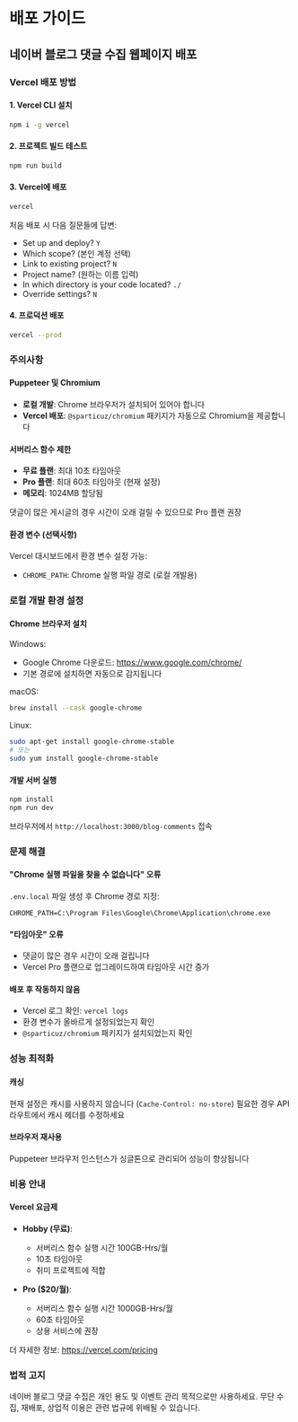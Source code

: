 # 배포 가이드

## 네이버 블로그 댓글 수집 웹페이지 배포

### Vercel 배포 방법

#### 1. Vercel CLI 설치
```bash
npm i -g vercel
```

#### 2. 프로젝트 빌드 테스트
```bash
npm run build
```

#### 3. Vercel에 배포
```bash
vercel
```

처음 배포 시 다음 질문들에 답변:
- Set up and deploy? `Y`
- Which scope? (본인 계정 선택)
- Link to existing project? `N`
- Project name? (원하는 이름 입력)
- In which directory is your code located? `./`
- Override settings? `N`

#### 4. 프로덕션 배포
```bash
vercel --prod
```

### 주의사항

#### Puppeteer 및 Chromium
- **로컬 개발**: Chrome 브라우저가 설치되어 있어야 합니다
- **Vercel 배포**: `@sparticuz/chromium` 패키지가 자동으로 Chromium을 제공합니다

#### 서버리스 함수 제한
- **무료 플랜**: 최대 10초 타임아웃
- **Pro 플랜**: 최대 60초 타임아웃 (현재 설정)
- **메모리**: 1024MB 할당됨

댓글이 많은 게시글의 경우 시간이 오래 걸릴 수 있으므로 Pro 플랜 권장

#### 환경 변수 (선택사항)
Vercel 대시보드에서 환경 변수 설정 가능:
- `CHROME_PATH`: Chrome 실행 파일 경로 (로컬 개발용)

### 로컬 개발 환경 설정

#### Chrome 브라우저 설치
Windows:
- Google Chrome 다운로드: https://www.google.com/chrome/
- 기본 경로에 설치하면 자동으로 감지됩니다

macOS:
```bash
brew install --cask google-chrome
```

Linux:
```bash
sudo apt-get install google-chrome-stable
# 또는
sudo yum install google-chrome-stable
```

#### 개발 서버 실행
```bash
npm install
npm run dev
```

브라우저에서 `http://localhost:3000/blog-comments` 접속

### 문제 해결

#### "Chrome 실행 파일을 찾을 수 없습니다" 오류
`.env.local` 파일 생성 후 Chrome 경로 지정:
```
CHROME_PATH=C:\Program Files\Google\Chrome\Application\chrome.exe
```

#### "타임아웃" 오류
- 댓글이 많은 경우 시간이 오래 걸립니다
- Vercel Pro 플랜으로 업그레이드하여 타임아웃 시간 증가

#### 배포 후 작동하지 않음
- Vercel 로그 확인: `vercel logs`
- 환경 변수가 올바르게 설정되었는지 확인
- `@sparticuz/chromium` 패키지가 설치되었는지 확인

### 성능 최적화

#### 캐싱
현재 설정은 캐시를 사용하지 않습니다 (`Cache-Control: no-store`)
필요한 경우 API 라우트에서 캐시 헤더를 수정하세요

#### 브라우저 재사용
Puppeteer 브라우저 인스턴스가 싱글톤으로 관리되어 성능이 향상됩니다

### 비용 안내

#### Vercel 요금제
- **Hobby (무료)**:
  - 서버리스 함수 실행 시간 100GB-Hrs/월
  - 10초 타임아웃
  - 취미 프로젝트에 적합

- **Pro ($20/월)**:
  - 서버리스 함수 실행 시간 1000GB-Hrs/월
  - 60초 타임아웃
  - 상용 서비스에 권장

더 자세한 정보: https://vercel.com/pricing

### 법적 고지

네이버 블로그 댓글 수집은 개인 용도 및 이벤트 관리 목적으로만 사용하세요.
무단 수집, 재배포, 상업적 이용은 관련 법규에 위배될 수 있습니다.
